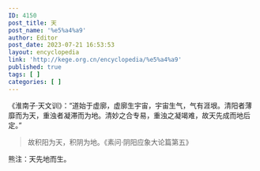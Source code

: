 ```yaml
---
ID: 4150
post_title: 天
post_name: '%e5%a4%a9'
author: Editor
post_date: 2023-07-21 16:53:53
layout: encyclopedia
link: 'http://kege.org.cn/encyclopedia/%e5%a4%a9'
published: true
tags: [ ]
categories: [ ]
---
```

《淮南子·天文训》：“道始于虚廓，虚廓生宇宙，宇宙生气，气有涯垠。清阳者薄靡而为天，重浊者凝滞而为地。清妙之合专易，重浊之凝竭难，故天先成而地后定。”
<blockquote>故积阳为天，积阴为地。《素问·阴阳应象大论篇第五》</blockquote>
熊注：天先地而生。